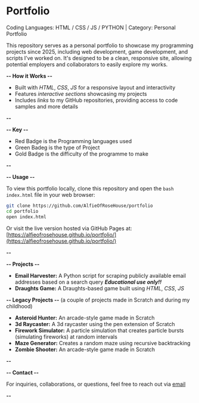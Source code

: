 # Portfolio
Coding Languages: HTML / CSS / JS / PYTHON | Category: Personal Portfolio

This repository serves as a personal portfolio to showcase my programming projects since 2025, including web development, game development, and scripts I’ve worked on. It's designed to be a clean, responsive site, allowing potential employers and collaborators to easily explore my works.

**-- How it Works --**

- Built with _HTML_, _CSS_, _JS_ for a responsive layout and interactivity
- Features _interactive sections_ showcasing my projects
- Includes _links_ to my GitHub repositories, providing access to code samples and more details

**--**

**-- Key --**

- Red Badge is the Programming languages used
- Green Badeg is the type of Project
- Gold Badge is the difficulty of the programme to make

**--**

**-- Usage --**

To view this portfolio locally, clone this repository and open the ```bash index.html``` file in your web browser:
```bash
git clone https://github.com/AlfieOfRoseHouse/portfolio
cd portfolio
open index.html
```
Or visit the live version hosted via GitHub Pages at:
[https://alfieofrosehouse.github.io/portfolio/](https://alfieofrosehouse.github.io/portfolio/)

**--**

**-- Projects --**

- **Email Harvester:** A Python script for scraping publicly available email addresses based on a search query **_Educational use only!!_**
- **Draughts Game:** A Draughts-based game built using _HTML_, _CSS_, _JS_

**-- Legacy Projects --** (a couple of projects made in Scratch and during my childhood)

- **Asteroid Hunter:** An arcade-style game made in Scratch
- **3d Raycaster:** A 3d raycaster using the pen extension of Scratch
- **Firework Simulator:** A particle simulation that creates particle bursts (simulating fireworks) at random intervals
- **Maze Generator:** Creates a random maze using recursive backtracking
- **Zombie Shooter:** An arcade-style game made in Scratch

**--**

**-- Contact --**

For inquiries, collaborations, or questions, feel free to reach out via [email](mailto:alfiewpearce@gmail.com)

**--**
